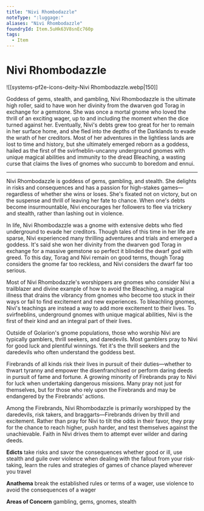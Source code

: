 ```yaml
---
title: "Nivi Rhombodazzle"
noteType: ":luggage:"
aliases: "Nivi Rhombodazzle"
foundryId: Item.5uHk63V8snEc760p
tags:
  - Item
---
```


# Nivi Rhombodazzle
![[systems-pf2e-icons-deity-Nivi Rhombodazzle.webp|150]]

Goddess of gems, stealth, and gambling, Nivi Rhombodazzle is the ultimate high roller, said to have won her divinity from the dwarven god Torag in exchange for a gemstone. She was once a mortal gnome who loved the thrill of an exciting wager, up to and including the moment when the dice turned against her. Eventually, Nivi's debts grew too great for her to remain in her surface home, and she fled into the depths of the Darklands to evade the wrath of her creditors. Most of her adventures in the lightless lands are lost to time and history, but she ultimately emerged reborn as a goddess, hailed as the first of the svirfneblin-uncanny underground gnomes with unique magical abilities and immunity to the dread Bleaching, a wasting curse that claims the lives of gnomes who succumb to boredom and ennui.

* * *

Nivi Rhombodazzle is goddess of gems, gambling, and stealth. She delights in risks and consequences and has a passion for high-stakes games—regardless of whether she wins or loses. She's fixated not on victory, but on the suspense and thrill of leaving her fate to chance. When one's debts become insurmountable, Nivi encourages her followers to flee via trickery and stealth, rather than lashing out in violence.

In life, Nivi Rhombodazzle was a gnome with extensive debts who fled underground to evade her creditors. Though tales of this time in her life are sparse, Nivi experienced many thrilling adventures and trials and emerged a goddess. It's said she won her divinity from the dwarven god Torag in exchange for a massive gemstone so perfect it blinded the dwarf god with greed. To this day, Torag and Nivi remain on good terms, though Torag considers the gnome far too reckless, and Nivi considers the dwarf far too serious.

Most of Nivi Rhombodazzle's worshippers are gnomes who consider Nivi a trailblazer and divine example of how to avoid the Bleaching, a magical illness that drains the vibrancy from gnomes who become too stuck in their ways or fail to find excitement and new experiences. To bleachling gnomes, Nivi's teachings are instead a way to add more excitement to their lives. To svirfneblins, underground gnomes with unique magical abilities, Nivi is the first of their kind and an integral part of their lives.

Outside of Golarion's gnome populations, those who worship Nivi are typically gamblers, thrill seekers, and daredevils. Most gamblers pray to Nivi for good luck and plentiful winnings. Yet it's the thrill seekers and the daredevils who often understand the goddess best.

Firebrands of all kinds risk their lives in pursuit of their duties—whether to thwart tyranny and empower the disenfranchised or perform daring deeds in pursuit of fame and fortune. A growing minority of Firebrands pray to Nivi for luck when undertaking dangerous missions. Many pray not just for themselves, but for those who rely upon the Firebrands and may be endangered by the Firebrands' actions.

Among the Firebrands, Nivi Rhombodazzle is primarily worshipped by the daredevils, risk takers, and braggarts—Firebrands driven by thrill and excitement. Rather than pray for Nivi to tilt the odds in their favor, they pray for the chance to reach higher, push harder, and test themselves against the unachievable. Faith in Nivi drives them to attempt ever wilder and daring deeds.

**Edicts** take risks and savor the consequences whether good or ill, use stealth and guile over violence when dealing with the fallout from your risk-taking, learn the rules and strategies of games of chance played wherever you travel

**Anathema** break the established rules or terms of a wager, use violence to avoid the consequences of a wager

**Areas of Concern** gambling, gems, gnomes, stealth
